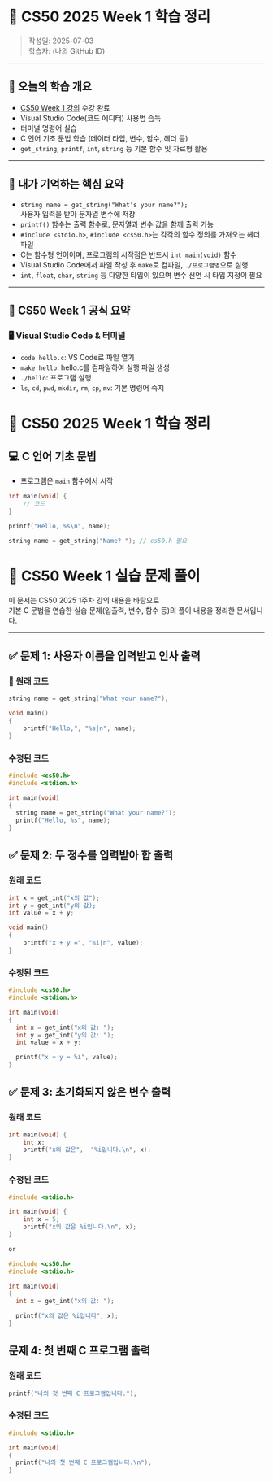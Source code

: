 # 📘 CS50 2025 Week 1 학습 정리

> 작성일: 2025-07-03  
> 학습자: (나의 GitHub ID)

---

## 🎯 오늘의 학습 개요

- [CS50 Week 1 강의](https://cs50.harvard.edu/x/2025/weeks/1/) 수강 완료
- Visual Studio Code(코드 에디터) 사용법 습득
- 터미널 명령어 실습
- C 언어 기초 문법 학습 (데이터 타입, 변수, 함수, 헤더 등)
- `get_string`, `printf`, `int`, `string` 등 기본 함수 및 자료형 활용

---

## 🧠 내가 기억하는 핵심 요약

- `string name = get_string("What's your name?");`  
  사용자 입력을 받아 문자열 변수에 저장
- `printf()` 함수는 출력 함수로, 문자열과 변수 값을 함께 출력 가능
- `#include <stdio.h>`, `#include <cs50.h>`는 각각의 함수 정의를 가져오는 헤더파일
- C는 함수형 언어이며, 프로그램의 시작점은 반드시 `int main(void)` 함수
- Visual Studio Code에서 파일 작성 후 `make`로 컴파일, `./프로그램명`으로 실행
- `int`, `float`, `char`, `string` 등 다양한 타입이 있으며 변수 선언 시 타입 지정이 필요

---

## 📘 CS50 Week 1 공식 요약

### 🖥️ Visual Studio Code & 터미널

- `code hello.c`: VS Code로 파일 열기
- `make hello`: hello.c를 컴파일하여 실행 파일 생성
- `./hello`: 프로그램 실행
- `ls`, `cd`, `pwd`, `mkdir`, `rm`, `cp`, `mv`: 기본 명령어 숙지

# 📘 CS50 2025 Week 1 학습 정리

## 💻 C 언어 기초 문법

- 프로그램은 `main` 함수에서 시작
```c
int main(void) {
    // 코드
}

printf("Hello, %s\n", name);

string name = get_string("Name? "); // cs50.h 필요
```

# 📘 CS50 Week 1 실습 문제 풀이

이 문서는 CS50 2025 1주차 강의 내용을 바탕으로  
기본 C 문법을 연습한 실습 문제(입출력, 변수, 함수 등)의 풀이 내용을 정리한 문서입니다.

---

## ✅ 문제 1: 사용자 이름을 입력받고 인사 출력

### 🔴 원래 코드
```c
string name = get_string("What your name?");

void main()
{
    printf("Hello,", "%s|n", name);
}

```
### 수정된 코드
```c
#include <cs50.h>
#include <stdion.h>

int main(void)
{
  string name = get_string("What your name?");
  printf("Hello, %s", name);
}
```

## ✅ 문제 2: 두 정수를 입력받아 합 출력

### 원래 코드
```c
int x = get_int("x의 값");
int y = get_int("y의 값);
int value = x + y;

void main()
{
    printf("x + y =", "%i|n", value);
}
```

### 수정된 코드
```c
#include <cs50.h>
#include <stdion.h>

int main(void)
{
  int x = get_int("x의 값: ");
  int y = get_int("y의 값: ");
  int value = x + y;

  printf("x + y = %i", value);
}
```

## ✅ 문제 3: 초기화되지 않은 변수 출력

### 원래 코드
```c
int main(void) {
    int x;
    printf("x의 값은",  "%i입니다.\n", x);
}

```

### 수정된 코드
```c
#include <stdio.h>

int main(void) {
    int x = 5;
    printf("x의 값은 %i입니다.\n", x);
}

or

#include <cs50.h>
#include <stdio.h>

int main(void)
{
  int x = get_int("x의 값: ");

  printf("x의 값은 %i입니다", x);
}
```

## 문제 4: 첫 번째 C 프로그램 출력

### 원래 코드
```c
printf("나의 첫 번째 C 프로그램입니다.");
```

### 수정된 코드
```c
#include <stdio.h>

int main(void)
{
  printf("나의 첫 번째 C 프로그램입니다.\n");
}
```
